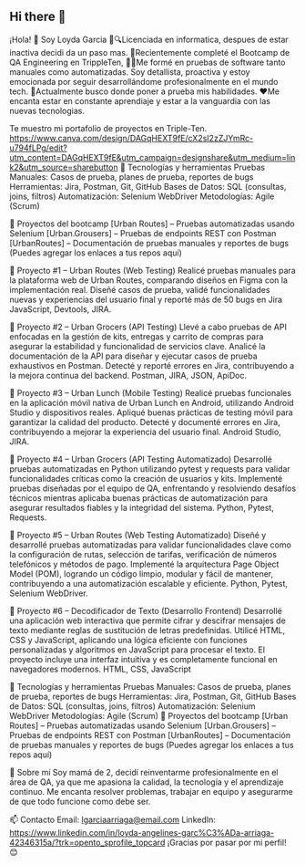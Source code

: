## Hi there 👋

¡Hola! 👋 Soy Loyda Garcia
🐞🔍Licenciada en informatica, despues de estar inactiva decidi da un paso mas.
💬Recientemente completé el Bootcamp de QA Engineering en TrippleTen,
👩‍💻Me formé en pruebas de software tanto manuales como automatizadas.
Soy detallista, proactiva y estoy emocionada por seguir desarrollándome profesionalmente en el mundo tech. 
🔭Actualmente busco donde poner a prueba mis habilidades. 
❤️Me encanta estar en constante aprendiaje y estar a la vanguardia con las nuevas tecnologias.

Te muestro mi portafolio de proyectos en Triple-Ten.   
https://www.canva.com/design/DAGqHEXT9fE/cX2sI2zZJYmRc-u794fLPg/edit?utm_content=DAGqHEXT9fE&utm_campaign=designshare&utm_medium=link2&utm_source=sharebutton
🧰 Tecnologías y herramientas
Pruebas Manuales: Casos de prueba, planes de prueba, reportes de bugs
Herramientas: Jira, Postman, Git, GitHub
Bases de Datos: SQL (consultas, joins, filtros)
Automatización: Selenium WebDriver
Metodologías: Agile (Scrum)

💼 Proyectos del bootcamp
[Urban Routes] – Pruebas automatizadas usando Selenium
[Urban.Grousers] – Pruebas de endpoints REST con Postman
[UrbanRoutes] – Documentación de pruebas manuales y reportes de bugs
(Puedes agregar los enlaces a tus repos aquí)

🔹 Proyecto #1 – Urban Routes (Web Testing) Realicé pruebas manuales para la plataforma web de Urban Routes, comparando diseños en Figma con la implementación real. Diseñé casos de prueba, validé funcionalidades nuevas y experiencias del usuario final y reporté más de 50 bugs en Jira JavaScript, Devtools, JIRA.

🔹 Proyecto #2 – Urban Grocers (API Testing) Llevé a cabo pruebas de API enfocadas en la gestión de kits, entregas y carrito de compras para asegurar la estabilidad y funcionalidad de servicios clave. Analicé la documentación de la API para diseñar y ejecutar casos de prueba exhaustivos en Postman. Detecté y reporté errores en Jira, contribuyendo a la mejora continua del backend. Postman, JIRA, JSON, ApiDoc.

🔹 Proyecto #3 – Urban Lunch (Mobile Testing) Realicé pruebas funcionales en la aplicación móvil nativa de Urban Lunch en Android, utilizando Android Studio y dispositivos reales. Apliqué buenas prácticas de testing móvil para garantizar la calidad del producto. Detecté y documenté errores en Jira, contribuyendo a mejorar la experiencia del usuario final. Android Studio, JIRA.

🔹 Proyecto #4 – Urban Grocers (API Testing Automatizado) Desarrollé pruebas automatizadas en Python utilizando pytest y requests para validar funcionalidades críticas como la creación de usuarios y kits. Implementé pruebas diseñadas por el equipo de QA, enfrentando y resolviendo desafíos técnicos mientras aplicaba buenas prácticas de automatización para asegurar resultados fiables y la integridad del sistema. Python, Pytest, Requests.

🔹 Proyecto #5 – Urban Routes (Web Testing Automatizado) Diseñé y desarrollé pruebas automatizadas para validar funcionalidades clave como la configuración de rutas, selección de tarifas, verificación de números telefónicos y métodos de pago. Implementé la arquitectura Page Object Model (POM), logrando un código limpio, modular y fácil de mantener, contribuyendo a una automatización escalable y eficiente. Python, Pytest, Selenium WebDriver.

🔹 Proyecto #6 – Decodificador de Texto (Desarrollo Frontend) Desarrollé una aplicación web interactiva que permite cifrar y descifrar mensajes de texto mediante reglas de sustitución de letras predefinidas. Utilicé HTML, CSS y JavaScript, aplicando una lógica eficiente con funciones personalizadas y algoritmos en JavaScript para procesar el texto. El proyecto incluye una interfaz intuitiva y es completamente funcional en navegadores modernos. HTML, CSS, JavaScript

🧰 Tecnologías y herramientas
Pruebas Manuales: Casos de prueba, planes de prueba, reportes de bugs
Herramientas: Jira, Postman, Git, GitHub
Bases de Datos: SQL (consultas, joins, filtros)
Automatización: Selenium WebDriver
Metodologías: Agile (Scrum)
💼 Proyectos del bootcamp
[Urban Routes] – Pruebas automatizadas usando Selenium
[Urban.Grousers] – Pruebas de endpoints REST con Postman
[UrbanRoutes] – Documentación de pruebas manuales y reportes de bugs
(Puedes agregar los enlaces a tus repos aquí)

💬 Sobre mí
Soy mamá de 2, decidí reinventarme profesionalmente en el área de QA, ya que me apasiona la calidad, la tecnología y el aprendizaje continuo. Me encanta resolver problemas, trabajar en equipo y asegurarme de que todo funcione como debe ser.

📫 Contacto
Email: lgarciaarriaga@email.com
LinkedIn: https://www.linkedin.com/in/loyda-angelines-garc%C3%ADa-arriaga-42346315a/?trk=opento_sprofile_topcard
¡Gracias por pasar por mi perfil! 😊

<!--
**loydagarcia/LoydaGarcia** is a ✨ _special_ ✨ repository because its `README.md` (this file) appears on your GitHub profile.

Here are some ideas to get you started:

- 🔭 I’m currently working on ...
- 🌱 I’m currently learning ...
- 👯 I’m looking to collaborate on ...
- 🤔 I’m looking for help with ...
- 💬 Ask me about ...
- 📫 How to reach me: ...
- 😄 Pronouns: ...
- ⚡ Fun fact: ...
-->
